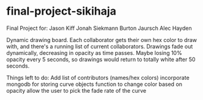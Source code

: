 # final-project-sikihaja
Final Project for:
Jason Kiff
Jonah Siekmann
Burton Jaursch
Alec Hayden


Dynamic drawing board. Each collaborator gets their own hex color to draw with, and there's a running list of current collaborators.
Drawings fade out dynamically, decreasing in opacity as time passes. Maybe losing 10% opacity every 5 seconds, so drawings would return to totally white after 50 seconds.


Things left to do:
Add list of contributors (names/hex colors)
incorporate mongodb for storing curve objects
function to change color based on opacity
allow the user to pick the fade rate of the curve 
